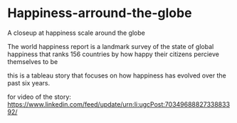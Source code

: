 # Happiness-arround-the-globe
A closeup at happiness scale around the globe

The world happiness report is a landmark survey of the state of global happiness that ranks 156 countries by how happy their citizens percieve themselves to be 

this is a tableau story that focuses on how happiness has evolved over the past six years.

for video of the story: https://www.linkedin.com/feed/update/urn:li:ugcPost:7034968882733883392/
